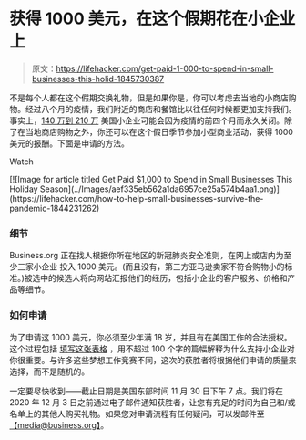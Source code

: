 # 获得 1000 美元，在这个假期花在小企业上

> 原文：<https://lifehacker.com/get-paid-1-000-to-spend-in-small-businesses-this-holid-1845730387>

不是每个人都在这个假期交换礼物，但是如果你是，你可以考虑去当地的小商店购物。经过八个月的疫情，我们附近的商店和餐馆比以往任何时候都更加支持我们。事实上，[140 万到 210 万](https://www.mckinsey.com/featured-insights/americas/which-small-businesses-are-most-vulnerable-to-covid-19-and-when) 美国小企业可能会因为疫情的前四个月而永久关闭。除了在当地商店购物之外，你还可以在这个假日季节参加小型商业活动，获得 1000 美元的报酬。下面是申请的方法。

Watch

<aside data-commerce-source="inset" class="sc-16a0mhj-2 gAjHzr">[![Image for article titled Get Paid $1,000 to Spend in Small Businesses This Holiday Season](../Images/aef335eb562a1da6957ce25a574b4aa1.png)](https://lifehacker.com/how-to-help-small-businesses-survive-the-pandemic-1844231262)</aside>

### 细节

Business.org 正在找人根据你所在地区的新冠肺炎安全准则，在网上或店内为至少三家小企业 投入 1000 美元。(而且没有，第三方亚马逊卖家不符合购物小的标准。)被选中的候选人将向网站汇报他们的经历，包括小企业的客户服务、价格和产品等细节。

### 如何申请

为了申请这 1000 美元，你必须至少年满 18 岁，并且有在美国工作的合法授权。这个过程包括 [填写这张表格](https://www.business.org/finance/accounting/get-paid-to-shop-small/) ，用不超过 100 个字的篇幅解释为什么支持小企业对你很重要。与许多这些梦想工作竞赛不同，这次的获胜者将根据他们申请的质量来选择，而不是随机的。

一定要尽快收到——截止日期是美国东部时间 11 月 30 日下午 7 点。我们将在 2020 年 12 月 3 日之前通过电子邮件通知获胜者，让您有充足的时间为自己和/或名单上的其他人购买礼物。如果您对申请流程有任何疑问，可以发邮件至[【media@business.org】](mailto:media@business.org)。